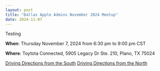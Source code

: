 ```yaml
---
layout: post
title: "Dallas Apple Admins November 2024 Meetup"
date: 2024-11-07
---
```


Testing

**When**: Thursday November 7, 2024 from 6:30 pm to 9:00 pm CST

**Where**: Toytota Connected, 5905 Legacy Dr Ste. 210, Plano, TX 75024

[Driving Directions from the South](/assets/images/TC-Office-South-to-North.pdf)
[Driving Directions from the North](/assets/images/TC-Office-North-to-South.pdf)

